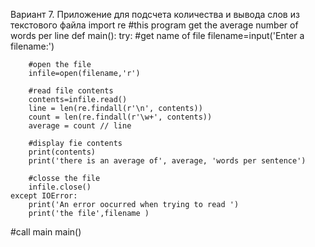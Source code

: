 Вариант 7. Приложение для подсчета количества и вывода слов из текстового файла
import re
#this program get the average number of words per line
def main():
    try:
        #get name of file
        filename=input('Enter a filename:')

        #open the file
        infile=open(filename,'r')

        #read file contents
        contents=infile.read()
        line = len(re.findall(r'\n', contents))
        count = len(re.findall(r'\w+', contents))
        average = count // line

        #display fie contents
        print(contents)
        print('there is an average of', average, 'words per sentence')

        #closse the file
        infile.close()
    except IOError:
        print('An error oocurred when trying to read ')
        print('the file',filename )

#call main
main()
